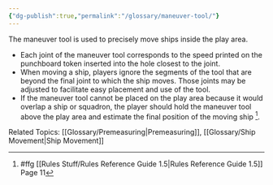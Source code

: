 ```yaml
---
{"dg-publish":true,"permalink":"/glossary/maneuver-tool/"}
---
```


The maneuver tool is used to precisely move ships inside the play area.

- Each joint of the maneuver tool corresponds to the speed printed on the punchboard token inserted into the hole closest to the joint.
- When moving a ship, players ignore the segments of the tool that are beyond the final joint to which the ship moves. Those joints may be adjusted to facilitate easy placement and use of the tool.
- If the maneuver tool cannot be placed on the play area because it would overlap a ship or squadron, the player should hold the maneuver tool above the play area and estimate the final position of the moving ship [^1].

Related Topics: [[Glossary/Premeasuring\|Premeasuring]], [[Glossary/Ship Movement\|Ship Movement]]

[^1]: #ffg [[Rules Stuff/Rules Reference Guide 1.5\|Rules Reference Guide 1.5]] Page 11